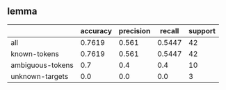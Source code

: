 
## lemma

|                  | accuracy | precision | recall | support |
|------------------|----------|-----------|--------|---------|
| all              | 0.7619   | 0.561     | 0.5447 | 42      |
| known-tokens     | 0.7619   | 0.561     | 0.5447 | 42      |
| ambiguous-tokens | 0.7      | 0.4       | 0.4    | 10      |
| unknown-targets  | 0.0      | 0.0       | 0.0    | 3       |

